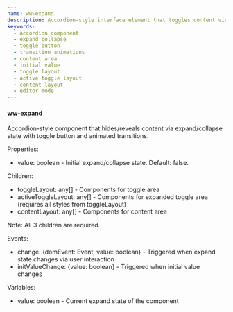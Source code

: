 ```yaml
---
name: ww-expand
description: Accordion-style interface element that toggles content visibility with a button or clickable area, featuring transition animations and customizable layouts for both collapsed and expanded states.
keywords:
  - accordion component
  - expand collapse
  - toggle button
  - transition animations
  - content area
  - initial value
  - toggle layout
  - active toggle layout
  - content layout
  - editor mode
---
```


#### ww-expand

Accordion-style component that hides/reveals content via expand/collapse state with toggle button and animated transitions.

Properties:
- value: boolean - Initial expand/collapse state. Default: false.

Children:
- toggleLayout: any[] - Components for toggle area
- activeToggleLayout: any[] - Components for expanded toggle area (requires all styles from toggleLayout)
- contentLayout: any[] - Components for content area

Note: All 3 children are required.

Events:
- change: {domEvent: Event, value: boolean} - Triggered when expand state changes via user interaction
- initValueChange: {value: boolean} - Triggered when initial value changes

Variables:
- value: boolean - Current expand state of the component
